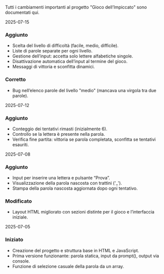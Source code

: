 Tutti i cambiamenti importanti al progetto "Gioco dell’Impiccato" sono documentati qui.

 2025-07-15
 ### Aggiunto
- Scelta del livello di difficoltà (facile, medio, difficile).
- Liste di parole separate per ogni livello.
- Gestione dell’input: accetta solo lettere alfabetiche singole.
- Disattivazione automatica dell’input al termine del gioco.
- Messaggi di vittoria e sconfitta dinamici.
  
### Corretto
- Bug nell’elenco parole del livello "medio" (mancava una virgola tra due parole).

2025-07-12
### Aggiunto
- Conteggio dei tentativi rimasti (inizialmente 6).
- Controllo se la lettera è presente nella parola.
- Verifica fine partita: vittoria se parola completata, sconfitta se tentativi esauriti.

2025-07-08
### Aggiunto
- Input per inserire una lettera e pulsante “Prova”.
- Visualizzazione della parola nascosta con trattini ('_').
- Stampa della parola nascosta aggiornata dopo ogni tentativo.
  
### Modificato
- Layout HTML migliorato con sezioni distinte per il gioco e l’interfaccia iniziale.

2025-07-05
### Iniziato
- Creazione del progetto e struttura base in HTML e JavaScript.
- Prima versione funzionante: parola statica, input da prompt(), output via console.
- Funzione di selezione casuale della parola da un array.
